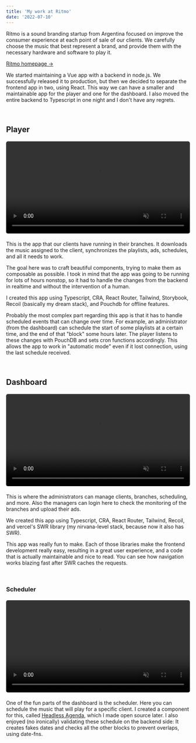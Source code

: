 ```yaml
---
title: 'My work at Ritmo'
date: '2022-07-10'
---
```


Ritmo is a sound branding startup from Argentina focused on improve the consumer experience at each point of sale of our clients. We carefully choose the music that best represent a brand, and provide them with the necessary hardware and software to play it.

[Ritmo homepage →](http://ritmostudio.com/)

We started maintaining a Vue app with a backend in node.js. We successfully released it to production, but then we decided to separate the frontend app in two, using React. This way we can have a smaller and maintainable app for the player and one for the dashboard. I also moved the entire backend to Typescript in one night and I don't have any regrets.

<br>

## Player

<figure class="video_container" style="width: 100%; max-width: 550px; margin: 20px 0;">
  <video muted="true" autoplay="true" loop style="width: 100%; border-radius: 5px;">
    <source src="/videos/ritmo_player.mp4" type="video/mp4">
  </video>
</figure>

This is the app that our clients have running in their branches. It downloads the music assigned to the client, synchronizes the playlists, ads, schedules, and all it needs to work. 

The goal here was to craft beautiful components, trying to make them as composable as possible. I took in mind that the app was going to be running for lots of hours nonstop, so it had to handle the changes from the backend in realtime and without the intervention of a human.

I created this app using Typescript, CRA, React Router, Tailwind, Storybook, Recoil (basically my dream stack), and Pouchdb for offline features.

Probably the most complex part regarding this app is that it has to handle scheduled events that can change over time. For example, an administrator (from the dashboard) can schedule the start of some playlists at a certain time, and the end of that "block" some hours later. The player listens to these changes with PouchDB and sets cron functions accordingly. This allows the app to work in "automatic mode" even if it lost connection, using the last schedule received.

<br>

## Dashboard

<figure class="video_container" style="width: 100%; max-width: 550px; margin: 20px 0;">
  <video muted="true" autoplay="true" loop style="width: 100%; border-radius: 5px;">
    <source src="/videos/ritmo_dashboard.mp4" type="video/mp4">
  </video>
</figure>

This is where the administrators can manage clients, branches, scheduling, and more. Also the managers can login here to check the monitoring of the branches and upload their ads.

We created this app using Typescript, CRA, React Router, Tailwind, Recoil, and vercel's SWR library (my nirvana-level stack, because now it also has SWR).

This app was really fun to make. Each of those libraries make the frontend development really easy, resulting in a great user experience, and a code that is actually maintainable and nice to read. You can see how navigation works blazing fast after SWR caches the requests.

<br>

### Scheduler

<figure class="video_container" style="width: 100%; max-width: 550px; margin: 20px 0;">
  <video muted="true" autoplay="true" loop style="width: 100%; border-radius: 5px;">
    <source src="/videos/ritmo_dashboard_schedule.mp4" type="video/mp4">
  </video>
</figure>

One of the fun parts of the dashboard is the scheduler. Here you can schedule the music that will play for a specific client. I created a component for this, called [Headless Agenda](https://github.com/lucassaid/react-headless-agenda), which I made open source later. I also enjoyed (no ironically) validating these schedule on the backend side: It creates fakes dates and checks all the other blocks to prevent overlaps, using date-fns.